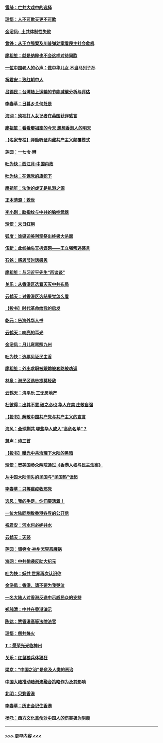 #### [雪绮：亡共大戏中的选择](../pages/nsc993/n11699922.md?t=12042011) 
#### [理悟：人不可欺天更不可欺](../pages/nsc993/n11699657.md?t=12042011) 
#### [金浴凤:  土共体制性失败](../pages/nsc993/n11699361.md?t=12042011) 
#### [曾铮：从王立强案及川普弹劾案看民主社会危机](../pages/nsc993/n11699318.md?t=12042011) 
#### [廖祖笙：就是纳粹也不会这样对待同胞](../pages/nsc993/n11697658.md?t=12042011) 
#### [一位中国老人的心声：做中华儿女 不当马列子孙](../pages/nsc993/n11697525.md?t=12042011) 
#### [祝君安：致红朝中人](../pages/nsc993/n11697518.md?t=12042011) 
#### [吕锡民：台湾陆上运输的节能减碳分析与评估](../pages/nsc993/n11694983.md?t=12042011) 
#### [李春草：日暮乡关何处是](../pages/nsc993/n11694805.md?t=12042011) 
#### [海网：殃视打人女记者在英国获罪感言](../pages/nsc993/n11693832.md?t=12042011) 
#### [廖祖笙：看看廖祖笙的今天 想想香港人的明天](../pages/nsc993/n11693707.md?t=12042011) 
#### [【名家专栏】弹劾听证内藏共产主义颠覆模式](../pages/nsc993/n11693563.md?t=12042011) 
#### [莲园：一七令‧辨](../pages/nsc993/n11692558.md?t=12042011) 
#### [吐为快：西江月·中国内政](../pages/nsc993/n11692071.md?t=12042011) 
#### [吐为快：在保党的旗帜下](../pages/nsc993/n11691188.md?t=12042011) 
#### [廖祖笙：法治的虚无是乱港之源](../pages/nsc993/n11690605.md?t=12042011) 
#### [正本清源：救世](../pages/nsc993/n11689134.md?t=12042011) 
#### [李小刚：脑指纹与中共的脑控武器](../pages/nsc993/n11688900.md?t=12042011) 
#### [理悟：末日红朝](../pages/nsc993/n11688829.md?t=12042011) 
#### [弧度：谁逼迫美利坚祭出终极大杀器](../pages/nsc993/n11688735.md?t=12042011) 
#### [伍新：此线抽头天拆谍网——王立强叛逃感言](../pages/nsc993/n11687981.md?t=12042011) 
#### [石铭：感恩节时话感恩](../pages/nsc993/n11687568.md?t=12042011) 
#### [廖祖笙：与习近平先生“再谈谈”](../pages/nsc993/n11687005.md?t=12042011) 
#### [关乐：从香港区选看天灭中共布局](../pages/nsc993/n11686647.md?t=12042011) 
#### [云鹤天：对香港区选结果党怎么看](../pages/nsc993/n11686216.md?t=12042011) 
#### [【投书】时代革命给我的启发](../pages/nsc993/n11684287.md?t=12042011) 
#### [乾元：告海外华人书](../pages/nsc993/n11684044.md?t=12042011) 
#### [云鹤天：响亮的耳光](../pages/nsc993/n11684254.md?t=12042011) 
#### [金浴凤：月儿弯弯照九州](../pages/nsc993/n11684231.md?t=12042011) 
#### [吐为快：选票见证民主香](../pages/nsc993/n11684206.md?t=12042011) 
#### [廖祖笙：外出求职被跟踪被套路被劝返](../pages/nsc993/n11683874.md?t=12042011) 
#### [林泉：港民区选告捷莫轻敌](../pages/nsc993/n11683930.md?t=12042011) 
#### [云鹤天：清平乐 三无房地产](../pages/nsc993/n11681521.md?t=12042011) 
#### [杜彼得：出其不意 破之必也 华人在美 庄敬自强](../pages/nsc993/n11679554.md?t=12042011) 
#### [【投书】解散中国共产党与共产主义的宣言](../pages/nsc993/n11679177.md?t=12042011) 
#### [海风：全球剿共 哪些华人或入“高危名单”？](../pages/nsc993/n11678617.md?t=12042011) 
#### [慧声：诗三首](../pages/nsc993/n11678848.md?t=12042011) 
#### [【投书】曝光中共治理下大陆的黑暗](../pages/nsc993/n11678674.md?t=12042011) 
#### [理悟：贺美国参众两院通过《香港人权与民主法案》](../pages/nsc993/n11678104.md?t=12042011) 
#### [从中国大陆消失的民国与“民国热”谈起](../pages/nsc993/n11678075.md?t=12042011) 
#### [李春草：只等瘟疫收邪党](../pages/nsc993/n11677308.md?t=12042011) 
#### [逸风：我的手足，你们要活着！](../pages/nsc993/n11676352.md?t=12042011) 
#### [一位大陆同胞致香港各界的公开信](../pages/nsc993/n11675761.md?t=12042011) 
#### [祝君安：河水何必妒井水](../pages/nsc993/n11675746.md?t=12042011) 
#### [云鹤天：天怒](../pages/nsc993/n11675718.md?t=12042011) 
#### [莲园：调笑令‧神州怎容恶魔祸](../pages/nsc993/n11675648.md?t=12042011) 
#### [海网：中共偷袭反助大纪元](../pages/nsc993/n11673515.md?t=12042011) 
#### [吐为快：妖共 世界再次认识你](../pages/nsc993/n11673506.md?t=12042011) 
#### [金浴凤：香港，请不要为我哭泣](../pages/nsc993/n11673248.md?t=12042011) 
#### [一名大陆人对香港反送中示威民众的支持](../pages/nsc993/n11672615.md?t=12042011) 
#### [郑纯清：中共在香港演示](../pages/nsc993/n11670539.md?t=12042011) 
#### [陈达：赞香港高等法院法官](../pages/nsc993/n11669542.md?t=12042011) 
#### [理悟：倒共烽火](../pages/nsc993/n11668844.md?t=12042011) 
#### [T：愿荣光光临神州](../pages/nsc993/n11668421.md?t=12042011) 
#### [关乐：红鼠狼兵休猖狂](../pages/nsc993/n11668378.md?t=12042011) 
#### [梁京：“中国之治”是危及人类的恶治](../pages/nsc993/n11668328.md?t=12042011) 
#### [中国大陆推动陆港澳融合策略作为及其影响](../pages/nsc993/n11668157.md?t=12042011) 
#### [北明：只剩香港](../pages/nsc993/n11668002.md?t=12042011) 
#### [李春草：历史会记住香港](../pages/nsc993/n11667927.md?t=12042011) 
#### [杨吒：西方文化革命对中国人的伤害极为阴毒](../pages/nsc993/n11664521.md?t=12042011) 

----
#### [ >>> 更早内容 <<< ](../indexes/nsc993-earlier.md)
